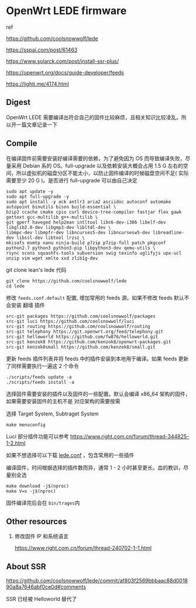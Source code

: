 # OpenWrt LEDE firmware

ref

https://github.com/coolsnowwolf/lede

https://sspai.com/post/61463

https://www.solarck.com/post/install-ssr-plus/

https://openwrt.org/docs/guide-developer/feeds

https://lighti.me/4174.html

## Digest

OpenWrt LEDE 需要编译出符合自己的固件比较麻烦，且相关知识比较凌乱。所以开一篇文章记录一下

## Compile

在编译固件前需要安装好编译需要的依赖，为了避免因为 OS 而导致编译失败，尽量采用 Debian 系的 OS。full-upgrade 以及依赖安装大概会占用 1.5 G 左右的空间，所以虚拟机的磁盘分区不能太小，以防止固件编译的时候磁盘空间不足( 实际需要至少 20 G )。是否进行 full-upgrade 可以由自己决定

```
sudo apt update -y
sudo apt full-upgrade -y
sudo apt install -y ack antlr3 aria2 asciidoc autoconf automake autopoint binutils bison build-essential \
bzip2 ccache cmake cpio curl device-tree-compiler fastjar flex gawk gettext gcc-multilib g++-multilib \
git gperf haveged help2man intltool libc6-dev-i386 libelf-dev libglib2.0-dev libgmp3-dev libltdl-dev \
libmpc-dev libmpfr-dev libncurses5-dev libncursesw5-dev libreadline-dev libssl-dev libtool lrzsz \
mkisofs msmtp nano ninja-build p7zip p7zip-full patch pkgconf python2.7 python3 python3-pip libpython3-dev qemu-utils \
rsync scons squashfs-tools subversion swig texinfo uglifyjs upx-ucl unzip vim wget xmlto xxd zlib1g-dev
```

git clone lean's lede 代码

```
git clone https://github.com/coolsnowwolf/lede
cd lede
```

修改 `feeds.conf.default` 配置, 增加常用的 feeds 源。如果不修改 feeds 默认不会安装 翻墙 插件

```
src-git packages https://github.com/coolsnowwolf/packages
src-git luci https://github.com/coolsnowwolf/luci
src-git routing https://github.com/coolsnowwolf/routing
src-git telephony https://git.openwrt.org/feed/telephony.git
src-git helloworld https://github.com/fw876/helloworld.git
src-git kenzok8 https://github.com/kenzok8/openwrt-packages.git
src-git kenzok8small https://github.com/kenzok8/small.git
```

更新 feeds 插件列表并将 feeds 中的插件安装到本地用于编译。如果 feeds 更新了同样需要执行一遍这 2 个命令

```
./scripts/feeds update -a
./scripts/feeds install -a
```

选择固件需要安装的插件以及固件的一些配置。默认会编译 x86_64 架构的固件，如果需要安装固件的主机不是 对应架构的需要按需

选择 Target System, Subtraget System

```
make menuconfig
```

Luci 部分插件功能可以参考 https://www.right.com.cn/forum/thread-344825-1-2.html

如果不想选择可以下载 [lede.conf]() ，包含常用的一些插件

编译固件，时间根据选择的插件数而异，通常 1 - 2 小时甚至更长。血的教训，尽量别全选

```
make download -j$(nproc)
make V=s -j$(nproc)
```

固件编译完后会在 `bin/trages`内

## Other resources

1. 修改固件 IP 和系统语言

   https://www.right.com.cn/forum/thread-240702-1-1.html

## About SSR

https://github.com/coolsnowwolf/lede/commit/af803f2569bbbaac88d001890a8a7646abf0ce0d#comments

SSR 已经被 Helloworld 替代了